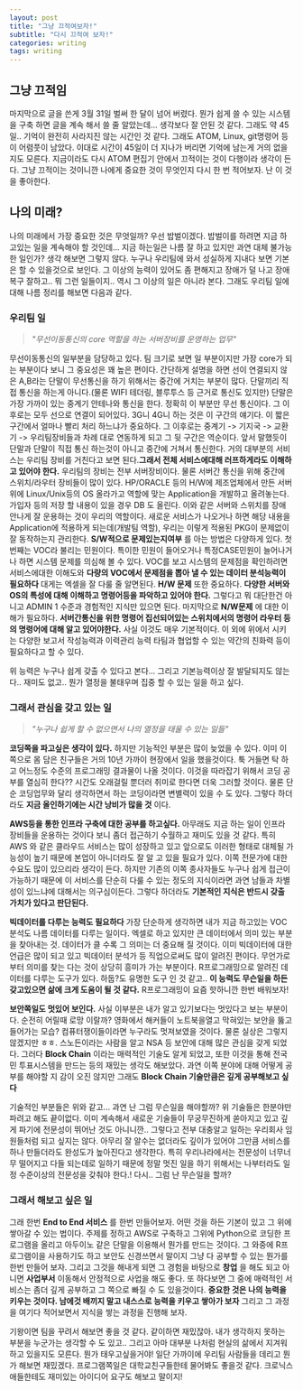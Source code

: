 ```yaml
---
layout: post
title: "그냥 끄적여보자!"
subtitle: "다시 끄적여 보자!"
categories: writing
tags: writing
---
```


## 그냥 끄적임
 마지막으로 글을 쓴게 3월 31일 벌써 한 달이 넘어 버렸다. 뭔가 쉽게 쓸 수 있는 시스템을 구축 하면 글을 계속 해서 쓸 줄 알았는데... 생각보다 잘 안된 것 같다.
그래도 약 45일.. 기억이 완전히 사라지진 않는 시간인 것 같다. 그래도 ATOM, Linux, git명령어 등이 어렴풋이 남았다. 이대로 시간이 45일이 더 지나가 버리면 기억에 남는게 거의 없을지도 모른다. 지금이라도 다시 ATOM 편집기 안에서 끄적이는 것이 다행이라 생각이 든다.
그냥 끄적이는 것이니깐 나에게 중요한 것이 무엇인지 다시 한 번 적어보자. 난 이 것을 좋아한다.

## 나의 미래?
나의 미래에서 가장 중요한 것은 무엇일까? 우선 밥벌이겠다.
밥벌이를 하려면 지금 하고있는 일을 계속해야 할 것인데... 지금 하는일은 나름 잘 하고 있지만 과연 대체 불가능한 일인가? 생각 해보면 그렇지 않다. 누구나 우리팀에 와서 성실하게 지내다 보면 기본은 할 수 있을것으로 보인다. 그 이상의 능력이 있어도 좀 편해지고 장애가 덜 나고 장애복구 잘하고.. 뭐 그런 일들이지.. 역시 그 이상의 일은 아니라 본다. 그래도 우리팀 일에 대해 나름 정리를 해보면 다음과 같다.

### 우리팀 일
> _"무선이동통신의 core 역할을 하는 서버장비를 운영하는 업무"_

무선이동통신의 일부분을 담당하고 있다. 팀 크기로 보면 일 부분이지만 가장 core가 되는 부분이다 보니 그 중요성은 꽤 높은 편이다. 간단하게 설명을 하면 선이 연결되지 않은 A,B라는 단말이 무선통신을 하기 위해서는 중간에 거치는 부분이 많다. 단말끼리 직접 통신을 하는게 아니다.(물론 WIFI 테더링, 블루투스 등 근거로 통신도 있지만) 단말은 가장 가까이 있는 중계기 안테나와 통신을 한다. 정확히 이 부분만 무선 통신이다. 그 이후로는 모두 선으로 연결이 되어있다. 3G니 4G니 하는 것은 이 구간의 얘기다. 이 짧은 구간에서 얼마나 빨리 처리 하느냐가 중요하다. 그 이후로는 중계기 -> 기지국 -> 교환기 -> 우리팀장비들과 차례 대로 연동하게 되고 그 뒷 구간은 역순이다. 앞서 말했듯이 단말과 단말이 직접 통신 하는것이 아니고 중간에 거쳐서 통신한다. 거의 대부분의 서비스는 우리팀 장비를 거친다고 보면 된다.**그래서 전체 서비스에대해 러프하게라도 이해하고 있어야 한다.**
우리팀의 장비는 전부 서버장비이다. 물론 서버간 통신을 위해 중간에 스위치/라우터 장비들이 많이 있다. HP/ORACLE 등의 H/W에 제조업체에서 만든 서버위에 Linux/Unix등의 OS 올라가고 역할에 맞는 Application을 개발하고 올려놓는다. 가입자 등의 저장 할 내용이 있을 경우 DB 도 올린다. 이와 같은 서버와 스위치를 장애 안나게 잘 운용하는 것이 우리의 역할이다. 새로운 서비스가 나오거나 하면 해당 내용을 Application에 적용하게 되는데(개발팀 역할), 우리는 이렇게 적용된 PKG이 문제없이 잘 동작하는지 관리한다. **S/W적으로 문제있는지여부** 를 아는 방법은 다양하게 있다. 첫번째는 VOC라 불리는 민원이다. 특이한 민원이 들어오거나 특정CASE민원이 늘어나거나 하면 시스템 문제를 의심해 볼 수 있다. VOC를 보고 시스템의 문제점을 확인하려면 서비스에대한 이해도와 **다량의 VOC에서 문제점을 뽑아 낼 수 있는 데이터 분석능력이 필요하다** 대게는 엑셀을 잘 다룰 줄 알면된다. **H/W 문제** 또한 중요하다. **다양한 서버와 OS의 특성에 대해 이해하고 명령어등을 파악하고 있어야 한다.** 그렇다고 뭐 대단한건 아니고 ADMIN 1 수준과 경험적인 지식만 있으면 된다. 마지막으로 **N/W문제** 에 대한 이해가 필요하다. **서버간통신을 위한 명령어 집선되어있는 스위치에서의 명령어 라우터 등의 명령어에 대해 알고 있어야한다.** 사실 이것도 매우 기본적이다.
이 외에 위에서 시키는 다양한 보고서 작성능력과 이력관리 능력 타팀과 협업할 수 있는 약간의 친화력 등이 필요하다고 할 수 있다.

위 능력은 누구나 쉽게 갖출 수 있다고 본다... 그리고 기본능력이상 잘 발달되지도 않는다.. 재미도 없고.. 뭔가 열정을 불태우며 집중 할 수 있는 일을 하고 싶다.

### 그래서 관심을 갖고 있는 일
> _"누구나 쉽게 할 수 없으면서 나의 열정을 태울 수 있는 일들"_

**코딩쪽을 파고싶은 생각이 있다.** 하지만 기능적인 부분은 많이 늦었을 수 있다. 이미 이쪽으로 몸 담은 친구들은 거의 10년 가까이 현장에서 일을 했을것이다. 툭 거들면 탁 하고 어느정도 수준의 프로그래밍 결과물이 나올 것이다. 이것을 따라잡기 위해서 코딩 공부를 열심히 한다?? 시간도 오래걸릴 뿐더러 취미로 한다면 더욱 그러할 것이다. 물론 단순 코딩업무와 달리 생각하면서 하는 코딩이라면 변별력이 있을 수 도 있다. 그렇다 하더라도 **지금 올인하기에는 시간 낭비가 많을 것** 이다.

**AWS등을 통한 인프라 구축에 대한 공부를 하고싶다.** 아무래도 지금 하는 일이 인프라 장비들을 운용하는 것이다 보니 좀더 접근하기 수월하고 재미도 있을 것 같다. 특히 AWS 와 같은 클라우드 서비스는 많이 성장하고 있고 앞으로도 이러한 형태로 대체될 가능성이 높기 때문에 본업이 아니더라도 잘 알 고 있을 필요가 있다. 이쪽 전문가에 대한 수요도 많이 있으리라 생각이 든다. 하지만 기존의 이쪽 종사자들도 누구나 쉽게 접근이 가능하기 때문에 이 서비스를 단순히 다룰 수 있는 정도의 지식이라면 과연 남들과 차별성이 있느냐에 대해서는 의구심이든다. 그렇다 하더라도 **기본적인 지식은 반드시 갖출 가치가 있다고 판단된다.**

**빅데이터를 다루는 능력도 필요하다** 가장 단순하게 생각하면 내가 지금 하고있는 VOC분석도 나름 데이터를 다루는 일이다. 엑셀로 하고 있지만 큰 데이터에서 의미 있는 부분을 찾아내는 것. 데이터가 클 수록 그 의미는 더 중요해 질 것이다. 이미 빅데이터에 대한 언급은 많이 되고 있고 빅데이터 분석가 등 직업으로써도 많이 알려진 편이다. 무언가로부터 의미를 찾는 다는 것이 상당히 흥미가 가는 부분이다. R프로그래밍으로 알려진 데이터를 다루는 도구가 있다. 하둡?도 유명한 도구 인 것 같고.. **이 능력도 무슨일을 하든 갖고있으면 삶에 크게 도움이 될 것 같다.** R프로그래밍이 요즘 핫하니깐 한번 배워보자!

**보안쪽일도 멋있어 보인다.** 사실 이부분은 내가 알고 있기보다는 멋있다고 보는 부분이다. 순전히 어릴때 로망 이랄까? 영화에서 해커들이 노트북을열고 막혀있는 보안을 뚫고 들어가는 모습? 컴퓨터쟁이들이라면 누구라도 멋져보였을 것이다. 물론 실상은 그렇지 않겠지만 ㅎㅎ. 스노든이라는 사람을 알고 NSA 등 보안에 대해 많은 관심을 갖게 되었다. 그러다 **Block Chain** 이라는 매력적인 기술도 알게 되었고, 또한 이것을 통해 전국민 투표시스템을 만드는 등의 재밌는 생각도 해보았다. 과연 이쪽 분야에 대해 어떻게 공부를 해야할 지 감이 오진 않지만 그래도 **Block Chain 기술만큼은 깊게 공부해보고 싶다**

기술적인 부분들은 위와 같고... 과연 난 그럼 무슨일을 해야할까? 위 기술들은 한분야만 파려고 해도 끝이없다. 이미 계속해서 새로운 기술들이 무궁무진하게 쏟아지고 있고 깊게 파기에 전문성이 뛰어난 것도 아니니깐.. 그렇다고 전부 대충알고 일하는 우리회사 임원들처럼 되고 싶지는 않다. 아무리 잘 알수는 없더라도 깊이가 있어야 그만큼 서비스를 하나 만들더라도 완성도가 높아진다고 생각한다. 특히 우리나라에서는 전문성이 너무너무 떨어지고 다들 되는데로 일하기 때문에 정말 멋진 일을 하기 위해서는 나부터라도 일정 수준이상의 전문성을 갖춰야 한다.! 다시.. 그럼 난 무슨일을 할까?

### 그래서 해보고 싶은 일

그래 한번 **End to End 서비스** 를 한번 만들어보자. 어떤 것을 하든 기본이 있고 그 위에 쌓아갈 수 있는 법이다. 주제를 정하고 AWS로 구축하고 그위에 Python으로 코딩한 프로그램을 올리고 아두이노 같은 단말을 이용해서 뭔가를 만드는 것이다. 그 와중에 R프로그램이을 사용하기도 하고 보안도 신경쓰면서 말이지 그냥 다 공부할 수 있는 뭔가를 한번 만들어 보자. 그리고 그것을 해내게 되면 그 경험을 바탕으로 **창업** 을 해도 되고 아니면 **사업부서** 이동해서 안정적으로 사업을 해도 좋다. 또 하다보면 그 중에 매력적인 서비스는 좀더 깊게 공부하고 그 쪽으로 빠질 수 도 있을것이다. **중요한 것은 나의 능력을 키우는 것이다. 남에것 배끼지 말고 내스스로 능력을 키우고 쌓아가 보자** 그리고 그 과정을 여기다 적어보면서 지식을 쌓는 과정을 진행해 보자.

기왕이면 팀을 꾸려서 해보면 좋을 것 같다. 같이하면 재밌잖아. 내가 생각하지 못하는 부분을 누군가는 생각할 수 도 있고.. 그리고 아마 대부분 나처럼 현실의 삶에서 지겨워 하고 있을지도 모른다. 뭔가 태우고싶을거야!
일단 가까이에 우리팀 사람들을 데리고 뭔가 해보면 재밌겠다. 프로그램쪽일은 대학교친구들한테 물어봐도 좋을것 같다. 크로닉스애들한테도 재미있는 아이디어 요구도 해보고 말이지!
